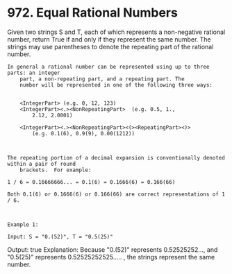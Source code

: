 # 972. Equal Rational Numbers

Given two strings S and T, each of which represents a non-negative
        rational number, return True if and only if they represent the same number.
        The strings may use parentheses to denote the repeating part of the rational number.

    In general a rational number can be represented using up to three parts: an integer
        part, a non-repeating part, and a repeating part. The
        number will be represented in one of the following three ways:

    
        <IntegerPart> (e.g. 0, 12, 123)
        <IntegerPart><.><NonRepeatingPart>  (e.g. 0.5, 1.,
            2.12, 2.0001)
        
        <IntegerPart><.><NonRepeatingPart><(><RepeatingPart><)>
            (e.g. 0.1(6), 0.9(9), 0.00(1212))
        
    

    The repeating portion of a decimal expansion is conventionally denoted within a pair of round
        brackets.  For example:

    1 / 6 = 0.16666666... = 0.1(6) = 0.1666(6) = 0.166(66)

    Both 0.1(6) or 0.1666(6) or 0.166(66) are correct representations of 1 / 6.

     

    Example 1:

    Input: S = "0.(52)", T = "0.5(25)"
Output: true
Explanation:
Because "0.(52)" represents 0.52525252..., and "0.5(25)" represents 0.52525252525..... , the strings represent the same number.